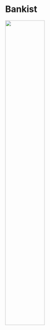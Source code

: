 # Bankist


<img src="https://user-images.githubusercontent.com/80202313/160414128-2ea852bb-0bda-44e8-bdb0-cbd9bf3e24bb.jpg" width="50%">
